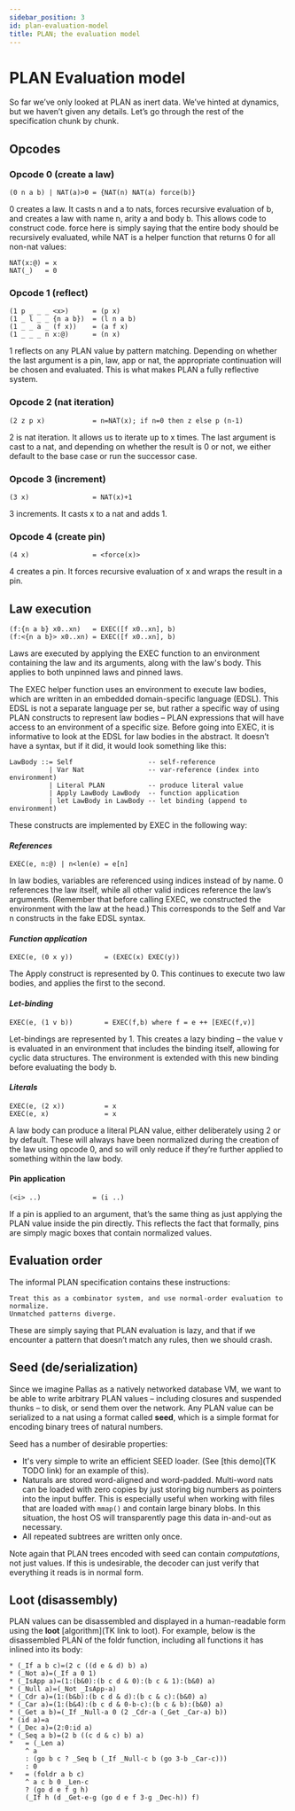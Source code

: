 ```yaml
---
sidebar_position: 3
id: plan-evaluation-model
title: PLAN; the evaluation model
---
```


# PLAN Evaluation model

So far we’ve only looked at PLAN as inert data. We’ve hinted at dynamics, but we haven’t given any details. Let’s go through the rest of the specification chunk by chunk.

## Opcodes

### Opcode 0 (create a law)

```unset
(0 n a b) | NAT(a)>0 = {NAT(n) NAT(a) force(b)}
```

0 creates a law. It casts n and a to nats, forces recursive evaluation of b, and creates a law with name n, arity a and body b. This allows code to construct code. force here is simply saying that the entire body should be recursively evaluated, while NAT is a helper function that returns 0 for all non-nat values:

```unset
NAT(x:@) = x  
NAT(_)   = 0
```

### Opcode 1 (reflect)

```unset
(1 p _ _ _ <x>)      = (p x)  
(1 _ l _ _ {n a b})  = (l n a b)  
(1 _ _ a _ (f x))    = (a f x)
(1 _ _ _ n x:@)      = (n x)
```

1 reflects on any PLAN value by pattern matching. Depending on whether the last argument is a pin, law, app or nat, the appropriate continuation will be chosen and evaluated. This is what makes PLAN a fully reflective system.

### Opcode 2 (nat iteration)

```unset
(2 z p x)            = n=NAT(x); if n=0 then z else p (n-1)
```

2 is nat iteration. It allows us to iterate up to x times. The last argument is cast to a nat, and depending on whether the result is 0 or not, we either default to the base case or run the successor case.

### Opcode 3 (increment)

```unset
(3 x)                = NAT(x)+1
```

3 increments. It casts x to a nat and adds 1. 

### Opcode 4 (create pin)

```unset
(4 x)                = <force(x)>
```

4 creates a pin. It forces recursive evaluation of x and wraps the result in a pin. 

## Law execution

```unset
(f:{n a b} x0..xn)   = EXEC([f x0..xn], b)  
(f:<{n a b}> x0..xn) = EXEC([f x0..xn], b)
```

Laws are executed by applying the EXEC function to an environment containing the law and its arguments, along with the law's body. This applies to both unpinned laws and pinned laws.

The EXEC helper function uses an environment to execute law bodies, which are written in an embedded domain-specific language (EDSL). This EDSL is not a separate language per se, but rather a specific way of using PLAN constructs to represent law bodies – PLAN expressions that will have access to an environment of a specific size. Before going into EXEC, it is informative to look at the EDSL for law bodies in the abstract. It doesn’t have a syntax, but if it did, it would look something like this:

```unset
LawBody ::= Self                   -- self-reference  
          | Var Nat                -- var-reference (index into environment)  
          | Literal PLAN           -- produce literal value  
          | Apply LawBody LawBody  -- function application  
          | let LawBody in LawBody -- let binding (append to environment)
```

These constructs are implemented by EXEC in the following way:

#### *References*

```unset
EXEC(e, n:@) | n<len(e) = e[n]
```

In law bodies, variables are referenced using indices instead of by name. 0 references the law itself, while all other valid indices reference the law’s arguments. (Remember that before calling EXEC, we constructed the environment with the law at the head.) This corresponds to the Self and Var n constructs in the fake EDSL syntax.

#### *Function application*

```unset
EXEC(e, (0 x y))        = (EXEC(x) EXEC(y))
```

The Apply construct is represented by 0. This continues to execute two law bodies, and applies the first to the second.

#### *Let-binding*

```unset
EXEC(e, (1 v b))        = EXEC(f,b) where f = e ++ [EXEC(f,v)]
```

Let-bindings are represented by 1. This creates a lazy binding – the value v is evaluated in an environment that includes the binding itself, allowing for cyclic data structures. The environment is extended with this new binding before evaluating the body b.

#### *Literals*

```unset
EXEC(e, (2 x))          = x  
EXEC(e, x)              = x
```

A law body can produce a literal PLAN value, either deliberately using 2 or by default. These will always have been normalized during the creation of the law using opcode 0, and so will only reduce if they’re further applied to something within the law body.

#### Pin application

```unset
(<i> ..)             = (i ..)
```

If a pin is applied to an argument, that’s the same thing as just applying the PLAN value inside the pin directly. This reflects the fact that formally, pins are simply magic boxes that contain normalized values.

## Evaluation order

The informal PLAN specification contains these instructions:

```unset
Treat this as a combinator system, and use normal-order evaluation to normalize.
Unmatched patterns diverge.
```

These are simply saying that PLAN evaluation is lazy, and that if we encounter a pattern that doesn’t match any rules, then we should crash.

## Seed (de/serialization)

Since we imagine Pallas as a natively networked database VM, we want to be able to write arbitrary PLAN values – including closures and suspended thunks – to disk, or send them over the network. Any PLAN value can be serialized to a nat using a format called **seed**, which is a simple format for encoding binary trees of natural numbers.

Seed has a number of desirable properties:

- It's very simple to write an efficient SEED loader. (See [this demo](TK TODO link) for an example of this).  
- Naturals are stored word-aligned and word-padded. Multi-word nats can be loaded with zero copies by just storing big numbers as pointers into the input buffer. This is especially useful when working with files that are loaded with `mmap()` and contain large binary blobs. In this situation, the host OS will transparently page this data in-and-out as necessary.  
- All repeated subtrees are written only once.

Note again that PLAN trees encoded with seed can contain *computations*, not just values. If this is undesirable, the decoder can just verify that everything it reads is in normal form.

## Loot (disassembly)

PLAN values can be disassembled and displayed in a human-readable form using the **loot** [algorithm](TK link to loot). For example, below is the disassembled PLAN of the foldr function, including all functions it has inlined into its body:

```unset
* (_If a b c)=(2 c ((d e & d) b) a)  
* (_Not a)=(_If a 0 1)  
* (_IsApp a)=(1:(b&0):(b c d & 0):(b c & 1):(b&0) a)  
* (_Null a)=(_Not _IsApp-a)  
* (_Cdr a)=(1:(b&b):(b c d & d):(b c & c):(b&0) a)  
* (_Car a)=(1:(b&4):(b c d & 0-b-c):(b c & b):(b&0) a)  
* (_Get a b)=(_If _Null-a 0 (2 _Cdr-a (_Get _Car-a) b))  
* (id a)=a  
* (_Dec a)=(2:0:id a)  
* (_Seq a b)=(2 b ((c d & c) b) a)  
*   = (_Len a)  
    ^ a  
    : (go b c ? _Seq b (_If _Null-c b (go 3-b _Car-c)))  
    : 0  
*   = (foldr a b c)  
    ^ a c b 0 _Len-c  
    ? (go d e f g h)  
    (_If h (d _Get-e-g (go d e f 3-g _Dec-h)) f)
```
